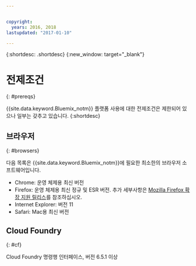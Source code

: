 ```yaml
---


copyright:
  years: 2016, 2018
lastupdated: "2017-01-10"

---
```


{:shortdesc: .shortdesc}
{:new_window: target="_blank"}

# 전제조건
{: #prereqs}

{{site.data.keyword.Bluemix_notm}} 플랫폼 사용에 대한 전제조건은 제한되어 있으나 일부는 갖추고 있습니다.
{:shortdesc}

## 브라우저
{: #browsers}

다음 목록은 {{site.data.keyword.Bluemix_notm}}에 필요한 최소한의 브라우저 소프트웨어입니다.

 * Chrome: 운영 체제용 최신 버전
 * Firefox: 운영 체제용 최신 정규 및 ESR 버전. 추가 세부사항은 [Mozilla Firefox 확장 지원 릴리스](https://www.mozilla.org/firefox/organizations/)를 참조하십시오. 
 * Internet Explorer: 버전 11
 * Safari: Mac용 최신 버전

## Cloud Foundry
{: #cf}

Cloud Foundry 명령행 인터페이스, 버전 6.5.1 이상
